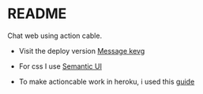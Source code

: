 # README

Chat web using action cable.
 
* Visit the deploy version
 [Message kevg](https://messagekevg.herokuapp.com/)

* For css I use [Semantic UI](https://semantic-ui.com/)

* To make actioncable work in heroku, i used this [guide](https://medium.com/swlh/deploying-a-rails-react-app-with-actioncable-to-heroku-cb5d42f41a2a)